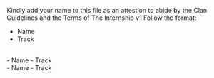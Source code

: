 Kindly add your name to this file as an attestion to abide by the Clan Guidelines and the Terms of The Internship v1
Follow the format:

- Name
- Track
<br/>
- Name
- Track
<br/>
- Name
- Track
<br/>
